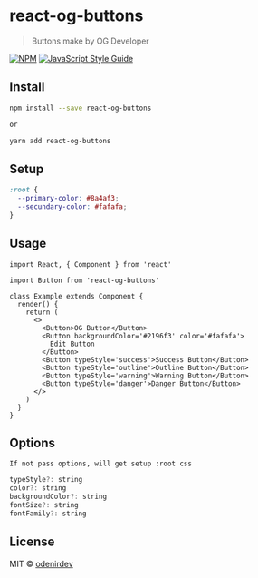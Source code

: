 # react-og-buttons

> Buttons make by OG Developer

[![NPM](https://img.shields.io/npm/v/react-og-buttons.svg)](https://www.npmjs.com/package/react-og-buttons) [![JavaScript Style Guide](https://img.shields.io/badge/code_style-standard-brightgreen.svg)](https://standardjs.com)

## Install

```bash
npm install --save react-og-buttons

or

yarn add react-og-buttons
```

## Setup

```css
:root {
  --primary-color: #8a4af3;
  --secundary-color: #fafafa;
}
```

## Usage

```tsx
import React, { Component } from 'react'

import Button from 'react-og-buttons'

class Example extends Component {
  render() {
    return (
      <>
        <Button>OG Button</Button>
        <Button backgroundColor='#2196f3' color='#fafafa'>
          Edit Button
        </Button>
        <Button typeStyle='success'>Success Button</Button>
        <Button typeStyle='outline'>Outline Button</Button>
        <Button typeStyle='warning'>Warning Button</Button>
        <Button typeStyle='danger'>Danger Button</Button>
      </>
    )
  }
}
```

## Options

    If not pass options, will get setup :root css

```jsx
typeStyle?: string
color?: string
backgroundColor?: string
fontSize?: string
fontFamily?: string
```

## License

MIT © [odenirdev](https://github.com/odenirdev)
